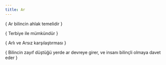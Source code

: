 ```yaml
---
title: Ar
---
```


{ Ar bilincin ahlak temelidir }

{ Terbiye ile mümkündür }

{ Arlı ve Arsız karşılaştırması }

{ Bilincin zayıf düştüğü yerde ar devreye girer, ve insanı bilinçli olmaya davet
eder }
